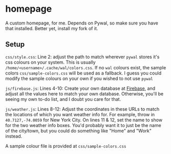 # homepage
A custom homepage, for me.
Depends on Pywal, so make sure you have that installed. Better yet, install my fork of it.

## Setup

`css/style.css`: Line 2: adjust the path to match wherever `pywal` stores it's css colours on your system. This is usually `/home/<username>/.cache/wal/colors.css`. If no `wal` colours exist, the sample colors `css/sample-colors.css` will be used as a fallback. I guess you could modify the sample colours on your own if you wished to not use `pywal`


`js/firebase.js`: Lines 4-10: Create your own database at [Firebase](firebase.google.com), and adjust all the values here to match your own database. Otherwise, you'll be seeing my own to-do list, and I doubt you care for that.

`js/weather.js`: Lines 8-12: Adjust the coordinates in these URLs to match the locations of which you want weather info for. For example, throw in `40.7127,-74.0059` for New York City. On lines 11 & 12, set the name to show for the two weather info boxes. You'd probably want it to just be the name of the city/town, but you could do something like "Home" and "Work" instead.


A sample colour file is provided at `css/sample-colors.css`
